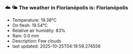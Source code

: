 ### ☁️ 🌤️  The weather in Florianópolis is: Florianópolis

- Temperature: 19.38°C
- On flesh: 19.54°C
- Relative air humidity: 83%
- Rain: 0.0 mm
- Description: Few clouds
- last updated: 2025-10-25T04:19:59.274556
